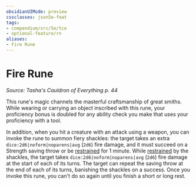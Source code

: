 ```yaml
---
obsidianUIMode: preview
cssclasses: json5e-feat
tags:
- compendium/src/5e/tce
- optional-feature/rn
aliases:
- Fire Rune
---
```

# Fire Rune
*Source: Tasha's Cauldron of Everything p. 44*  

This rune's magic channels the masterful craftsmanship of great smiths. While wearing or carrying an object inscribed with this rune, your proficiency bonus is doubled for any ability check you make that uses your proficiency with a tool.

In addition, when you hit a creature with an attack using a weapon, you can invoke the rune to summon fiery shackles: the target takes an extra `dice:2d6|noform|noparens|avg` (`2d6`) fire damage, and it must succeed on a Strength saving throw or be [restrained](conditions.md#Restrained) for 1 minute. While [restrained](conditions.md#Restrained) by the shackles, the target takes `dice:2d6|noform|noparens|avg` (`2d6`) fire damage at the start of each of its turns. The target can repeat the saving throw at the end of each of its turns, banishing the shackles on a success. Once you invoke this rune, you can't do so again until you finish a short or long rest.